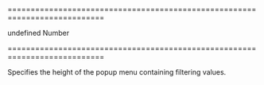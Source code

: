 ===========================================================================
<!--default-->undefined<!--/default-->
<!--type-->Number<!--/type-->
===========================================================================

<!--shortDescription-->
Specifies the height of the popup menu containing filtering values.
<!--/shortDescription-->

<!--fullDescription-->

<!--/fullDescription-->